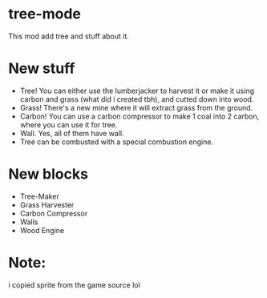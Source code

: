 # tree-mode
This mod add tree and stuff about it.
# New stuff
- Tree! You can either use the lumberjacker to harvest it or make it using carbon and grass (what did i created tbh), and cutted down into wood.
- Grass! There's a new mine where it will extract grass from the ground.
- Carbon! You can use a carbon compressor to make 1 coal into 2 carbon, where you can use it for tree.
- Wall. Yes, all of them have wall.
- Tree can be combusted with a special combustion engine.
# New blocks
 - Tree-Maker
 - Grass Harvester
 - Carbon Compressor
 - Walls
 - Wood Engine
# Note:
i copied sprite from the game source lol
